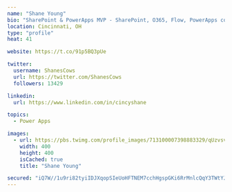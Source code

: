 ```yaml
---
name: "Shane Young"
bio: "SharePoint & PowerApps MVP - SharePoint, O365, Flow, PowerApps consulting? @PowerApps911 | Pure Snark? You found it."
location: Cincinnati, OH
type: "profile"
heat: 41

website: https://t.co/91p5BQ3pUe

twitter:
  username: ShanesCows
  url: https://twitter.com/ShanesCows
  followers: 13429

linkedin:
  url: https://www.linkedin.com/in/cincyshane

topics:
  - Power Apps

images:
  - url: https://pbs.twimg.com/profile_images/713100007398883329/qUzvsvQ3_400x400.jpg
    width: 400
    height: 400
    isCached: true
    title: "Shane Young"

secured: "iQ7W//1u9ri82tyiIDJXqopSIeUoHFTNEM7cchHgspGKi6RrMnlcQqY3TWtYJi5ZKW5MN4DPk3/ROTfFX+BO0afxDt4fEA93gUE0gO6q3S5tvoJObC9b41YiGVz8XXqXwlutIpUpyGguHZqDEXnX+F34AH4Hoz6JP4neWbr36uvLACb0FoBjSpGVl2/lJOa9o8ZPiYHn/acuLxCYyzM+XIOwktvgrxdFcpPBhEuthC7wid07kr8ziyqhIp0Z2Y4yge+ytqbf9HnJMipN0GAeBMrUUOslF0SlKkTnvtljW3TlT0Zkr/43cA/w2YbDc+P2IKLBXNk9wkvYEjrxkbjp/CQ6+NRPBgV/8VQIWCncaXr0dkQilfY+TyIL8yAk7IAzUIsXoGEelZNehuRZK1PUjz3VrNHVvFW7hkk4meNAbbo=;veh6BWF50IgjpruvcukGEw=="
---
```



